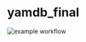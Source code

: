 # yamdb_final
![example workflow](https://github.com/arthurchahalyan/yamdb_final/actions/workflows/main.yml/badge.svg)
